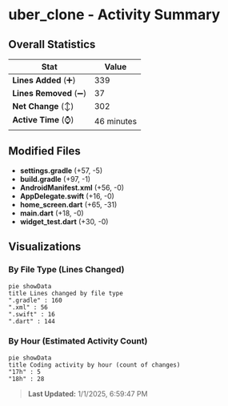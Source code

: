 # uber_clone - Activity Summary 

## Overall Statistics

| Stat                   | Value                                                             |
| ---------------------- | ----------------------------------------------------------------- |
| **Lines Added** (➕)   | 339                                          |
| **Lines Removed** (➖) | 37                                        |
| **Net Change** (↕)    | 302                |
| **Active Time** (⌚)   | 46 minutes |


## Modified Files
- **settings.gradle** (+57, -5)
- **build.gradle** (+97, -1)
- **AndroidManifest.xml** (+56, -0)
- **AppDelegate.swift** (+16, -0)
- **home_screen.dart** (+65, -31)
- **main.dart** (+18, -0)
- **widget_test.dart** (+30, -0)

## Visualizations

### By File Type (Lines Changed)

```mermaid
pie showData
title Lines changed by file type
".gradle" : 160
".xml" : 56
".swift" : 16
".dart" : 144
```

### By Hour (Estimated Activity Count)

```mermaid
pie showData
title Coding activity by hour (count of changes)
"17h" : 5
"18h" : 28
```


> **Last Updated:** 1/1/2025, 6:59:47 PM